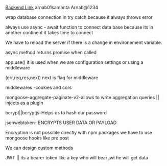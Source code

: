 <a href="https://app.eraser.io/workspace/YtPqZ1VogxGy1jzIDkzj">Backend Link</a>
arnab01samanta
Arnab@1234

wrap database connection in try catch because it always throws error

always use async - await function to connect data base because its in another continent it takes time to connect

We have to reload the server if there is a change in environement variable.

async method returns promise when called

app.use() it is used when we are configuration settings or using a middleware

(err,req,res,next) next is flag for middleware

middlewares -cookies and cors

mongoose-aggregate-paginate-v2-allows to write aggregation queries || injects as a plugin

bcrypt||bcryptjs-Helps us to hash our password

jsonwebtoken- ENCRYPTS USER DATA OR PAYLOAD

Encryption is not possible directly with npm packages we have to use mongoose hooks like pre post

We can design custom methods

JWT || its a bearer token like a key who will bear jwt he will get data
